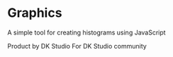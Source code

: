 <h1>Graphics</h1>
A simple tool for creating histograms using JavaScript

Product by DK Studio 
For DK Studio community
